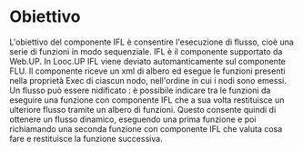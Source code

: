 # Obiettivo
L'obiettivo del componente IFL è consentire l'esecuzione di flusso, cioè una serie di funzioni in modo sequenziale.
IFL è il componente supportato da Web.UP. In Looc.UP IFL viene deviato automanticamente sul componente FLU.
Il componente riceve un xml di albero ed esegue le funzioni presenti nella proprietà Exec di ciascun nodo, nell'ordine in cui i nodi sono emessi.
Un flusso può essere nidificato :  è possibile indicare tra le funzioni da eseguire una funzione con componente IFL che a sua volta restituisce un ulteriore flusso tramite un albero di funzioni.
Questo consente quindi di ottenere un flusso dinamico, eseguendo una prima funzione e poi richiamando una seconda funzione con  componente IFL che valuta cosa fare e restituisce la funzione successiva.
